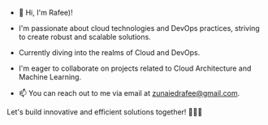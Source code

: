- 👋 Hi, I'm Rafee)!

-  I'm passionate about cloud technologies and DevOps practices, striving to create robust and scalable solutions.

-  Currently diving into the realms of Cloud and DevOps.

-  I'm eager to collaborate on projects related to Cloud Architecture and Machine Learning.

- 📫 You can reach out to me via email at zunaiedrafee@gmail.com.

Let's build innovative and efficient solutions together! 👨‍💻✨

<!---
Zunaied/Zunaied is a ✨ special ✨ repository because its `README.md` (this file) appears on your GitHub profile.
You can click the Preview link to take a look at your changes.
--->
